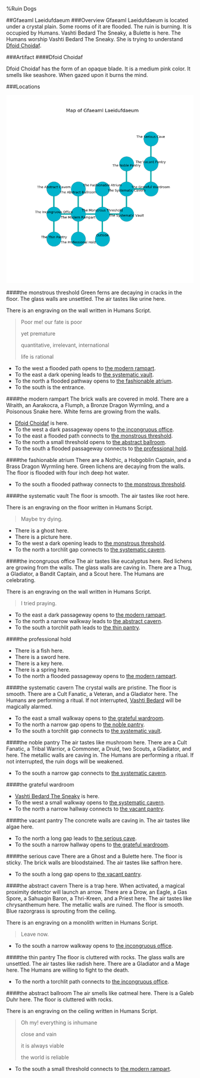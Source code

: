 %Ruin Dogs

##Gfaeaml Laeidufdaeum
###Overview
Gfaeaml Laeidufdaeum is located under a crystal plain. Some rooms of it are flooded. The ruin is burning. It is occupied by Humans. <a name="Vashti-Bedard-The-Sneaky"></a>Vashti Bedard The Sneaky, a Bulette is here. The Humans worship Vashti Bedard The Sneaky. She  is trying to understand [Dfoid Choidaf](#Dfoid-Choidaf). 



###Artifact
####<a name="Dfoid-Choidaf"></a>Dfoid Choidaf


Dfoid Choidaf has the form of an opaque blade. It is a medium pink color. It smells like seashore. When gazed upon it burns the mind. 





###Locations


![](../v2/images/Gfaeaml-Laeidufdaeum.png)

####<a name="the-monstrous-threshold"></a>the monstrous threshold
Green ferns are decaying in cracks in the floor. The glass walls are unsettled. The air tastes like urine here. 

There is an engraving on the wall written in Humans Script. 

> Poor me! our fate is poor
>
> yet premature
>
> quantitative, irrelevant, international
>
> life is rational
>


* To the west a flooded path opens to [the modern rampart](#the-modern-rampart).
* To the east a dark opening leads to [the systematic vault](#the-systematic-vault).
* To the north a flooded pathway opens to [the fashionable atrium](#the-fashionable-atrium).
* To the south is the entrance.


####<a name="the-modern-rampart"></a>the modern rampart
The brick walls are covered in mold. There are a Wraith, an Aarakocra, a Flumph, a Bronze Dragon Wyrmling, and a Poisonous Snake here. White ferns are growing from the walls. 



* [Dfoid Choidaf](#Dfoid-Choidaf) is here.
* To the west a dark passageway opens to [the incongruous office](#the-incongruous-office).
* To the east a flooded path connects to [the monstrous threshold](#the-monstrous-threshold).
* To the north a small threshold opens to [the abstract ballroom](#the-abstract-ballroom).
* To the south a flooded passageway connects to [the professional hold](#the-professional-hold).


####<a name="the-fashionable-atrium"></a>the fashionable atrium
There are a Nothic, a Hobgoblin Captain, and a Brass Dragon Wyrmling here. Green lichens are decaying from the walls. The floor is flooded with four inch deep hot water. 



* To the south a flooded pathway connects to [the monstrous threshold](#the-monstrous-threshold).


####<a name="the-systematic-vault"></a>the systematic vault
The floor is smooth. The air tastes like root here. 

There is an engraving on the floor written in Humans Script. 

> Maybe try dying.
>


* There is a ghost here.
* There is a picture here.
* To the west a dark opening leads to [the monstrous threshold](#the-monstrous-threshold).
* To the north a torchlit gap connects to [the systematic cavern](#the-systematic-cavern).


####<a name="the-incongruous-office"></a>the incongruous office
The air tastes like eucalyptus here. Red lichens are growing from the walls. The glass walls are caving in. There are a Thug, a Gladiator, a Bandit Captain, and a Scout here. The Humans are celebrating. 

There is an engraving on the wall written in Humans Script. 

> I tried praying.
>


* To the east a dark passageway opens to [the modern rampart](#the-modern-rampart).
* To the north a narrow walkway leads to [the abstract cavern](#the-abstract-cavern).
* To the south a torchlit path leads to [the thin pantry](#the-thin-pantry).


####<a name="the-professional-hold"></a>the professional hold




* There is a fish here.
* There is a sword here.
* There is a key here.
* There is a spring here.
* To the north a flooded passageway opens to [the modern rampart](#the-modern-rampart).


####<a name="the-systematic-cavern"></a>the systematic cavern
The crystal walls are pristine. The floor is smooth. There are a Cult Fanatic, a Veteran, and a Gladiator here. The Humans are performing a ritual. If not interrupted, [Vashti Bedard](#Vashti-Bedard) will be magically alarmed. 



* To the east a small walkway opens to [the grateful wardroom](#the-grateful-wardroom).
* To the north a narrow gap opens to [the noble pantry](#the-noble-pantry).
* To the south a torchlit gap connects to [the systematic vault](#the-systematic-vault).


####<a name="the-noble-pantry"></a>the noble pantry
The air tastes like mushroom here. There are a Cult Fanatic, a Tribal Warrior, a Commoner, a Druid, two Scouts, a Gladiator, and  here. The metallic walls are caving in. The Humans are performing a ritual. If not interrupted, the ruin dogs will be weakened. 



* To the south a narrow gap connects to [the systematic cavern](#the-systematic-cavern).


####<a name="the-grateful-wardroom"></a>the grateful wardroom




* [Vashti Bedard The Sneaky](#Vashti-Bedard-The-Sneaky) is here.
* To the west a small walkway opens to [the systematic cavern](#the-systematic-cavern).
* To the north a narrow hallway connects to [the vacant pantry](#the-vacant-pantry).


####<a name="the-vacant-pantry"></a>the vacant pantry
The concrete walls are caving in. The air tastes like algae here. 



* To the north a long gap leads to [the serious cave](#the-serious-cave).
* To the south a narrow hallway opens to [the grateful wardroom](#the-grateful-wardroom).


####<a name="the-serious-cave"></a>the serious cave
There are a Ghost and a Bulette here. The floor is sticky. The brick walls are bloodstained. The air tastes like saffron here. 



* To the south a long gap opens to [the vacant pantry](#the-vacant-pantry).


####<a name="the-abstract-cavern"></a>the abstract cavern
There is a trap here. When activated, a magical proximity detector will launch an arrow. There are a Drow, an Eagle, a Gas Spore, a Sahuagin Baron, a Thri-Kreen, and a Priest here. The air tastes like chrysanthemum here. The metallic walls are ruined. The floor is smooth. Blue razorgrass is sprouting from the ceiling. 

There is an engraving on a monolith written in Humans Script. 

> Leave now.
>


* To the south a narrow walkway opens to [the incongruous office](#the-incongruous-office).


####<a name="the-thin-pantry"></a>the thin pantry
The floor is cluttered with rocks. The glass walls are unsettled. The air tastes like radish here. There are a Gladiator and a Mage here. The Humans are willing to fight to the death. 



* To the north a torchlit path connects to [the incongruous office](#the-incongruous-office).


####<a name="the-abstract-ballroom"></a>the abstract ballroom
The air smells like oatmeal here. There is a Galeb Duhr here. The floor is cluttered with rocks. 

There is an engraving on the ceiling written in Humans Script. 

> Oh my! everything is inhumane
>
> close and vain
>
> it is always viable
>
> the world is reliable
>


* To the south a small threshold connects to [the modern rampart](#the-modern-rampart).


